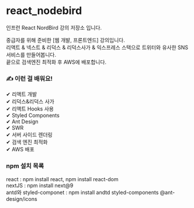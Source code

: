 # react_nodebird

인프런 React NordBird 강의 저장소 입니다.

중급자를 위해 준비한 [웹 개발, 프론트엔드] 강의입니다.  
리액트 & 넥스트 & 리덕스 & 리덕스사가 & 익스프레스 스택으로 트위터와 유사한 SNS 서비스를 만들어봅니다.   
끝으로 검색엔진 최적화 후 AWS에 배포합니다.

### ✍️ 이런 걸 배워요!  
  
✔ 리액트 개발  
✔ 리덕스&리덕스 사가  
✔ 리액트 Hooks 사용  
✔ Styled Components  
✔ Ant Design  
✔ SWR  
✔ 서버 사이드 렌더링  
✔ 검색 엔진 최적화  
✔ AWS 배포  

### npm 설치 목록
react : npm install react, npm install react-dom  
nextJS : npm install next@9  
antd와 styled-componet : npm install andtd styled-components @ant-design/icons  
